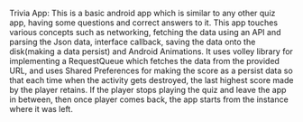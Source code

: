 Trivia App:
This is a basic android app which is similar to any other quiz app, having some questions and correct answers to it. This app touches various concepts such as networking, fetching the data using an API and parsing the Json data, interface callback, saving the data onto the disk(making a data persist) and Android Animations. It uses volley library for implementing a RequestQueue which fetches the data from the provided URL, and uses Shared Preferences for making the score as a persist data so that each time when the activity gets destroyed, the last highest score made by the player retains. If the player stops playing the quiz and leave the app in between, then once player comes back, the app starts from the instance where it was left. 
